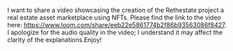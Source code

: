 I want  to share a video showcasing the creation of the Rethestate project a real estate asset marketplace using NFTs. Please find the link to the video here: https://www.loom.com/share/eeb22e5861774b2f86b93563086f8427. I apologize for the audio quality in the video; I understand it may affect the clarity of the explanations.Enjoy!


